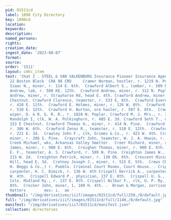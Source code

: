 ```yaml
---
pid: 01511cd
label: 1890 City Directory
key: 1890cd
location: 
keywords: 
description: 
named_persons: 
rights: 
creation_date: 
ingest_date: '2023-08-07'
format: 
source: 
order: '1511'
layout: cmhc_item
text: 'that I . STEEL & VAN VALKENBURG Insurance Pioneer Insurance Agency, 21 and
  22 Boston Bleck  CRA 98 CRO     Cramer Norman, hostler, r. 1219 N. Poplar.  Craven
  Isaac N., miner, r. 114 E. 6th.  Crawford Albert S., lumber, r. 509 N. Pine.  Crawford
  Andrew, lab, r. 500 KE. 12th.  Crawford Andrew, miner, r. 312 N. Poplar.  Crawford
  Andrew, miner, r. Strayhorse Rd, head E. 4th. Crawford Andrew, miner, bds. 145 E.
  Chestnut. Crawford Clarence, teamster, r. 533 E, 6th.  Crawford Everett J., teamster,
  r. 420 E. 11th.  Crawford E. Holmes, miner, r. 126 W. 8th.  Crawford Henry P., teamster,
  r. 510 E. 12th.  Crawford H. Burton, ore hauler, r. 507 E. 8th.  Crawford John,
  wiper, D. & R. G. R. R., r. 1020 N. Poplar. Crawford M. J. Mrs., r. 326 E. 4th.  Crawford
  Randolph I, clk, W. A. Polkinghorn, r. 405 E. 3d. Crawford Seth T., driver, B. Leppel,
  153 E Chestnut. Crawford Thomas H., miner, r. 414 N. Pine.  Crawford William C.,
  r. 306 W. 6th.  Crawford Zenas R., teamster, r. 510 E. 12th.  Crawford ————, lab,
  r. 221 E. 3d.  Crawley John F., clk, Grimes & Co., r. 423 W. 4th. Crawshaw James,
  miner, r. 206 S. Pine.  Craycraft John, teamster, W. J. A. Howie, r. 401 E. 10th.
  Creek Michael, wks, Arkansas Valley Smelter.  Creer Richard, miner, r. 728 E. 8th.  Creighen
  James, miner, r. 900 E. 6th.  Creighen Thomas, miner, r. 900 E. 6th.  Creighton
  E. F., teamster, A. S. Crawford, r. 509 N. Pine. Creighton James W., wood yard,
  215 W. 2d.  Creighton Patrick, miner, r. 130 EK. 6th.  Crescent Mining Co., Carbonate
  Hill, head E, 3d.  Cretney Joseph J., miner, r. 515 E. 5th.  Crews Charles W., (R.
  H. Beggs & Co.,) r. Pueblo. Criminal Court Rooms, Court House. . Crippen Frank,
  carpenter, H. C. Dimick, r. 136 W. 4th Crispell Derrick A., carpenter, r. 13836
  W. 4th.  Crispell Edward P., physician, 137 E. 8th.  Crispell U. G., tel. operator,
  Colo. Midland Ry., r. 137 E. 8th. Crispell Wilbur F., clk, U. P. Ry., r. 137 E.
  8th.  Crocker John, miner, 1, 108 H. 4th. .  Brown & Morgan, zorrison ave. Leading
  Hatters        ees: i.  ae '
thumbnail: "/img/derivatives/iiif/images/01511cd/full/250,/0/default.jpg"
full: "/img/derivatives/iiif/images/01511cd/full/1140,/0/default.jpg"
manifest: "/img/derivatives/iiif/01511cd/manifest.json"
collection: directories
---
```

